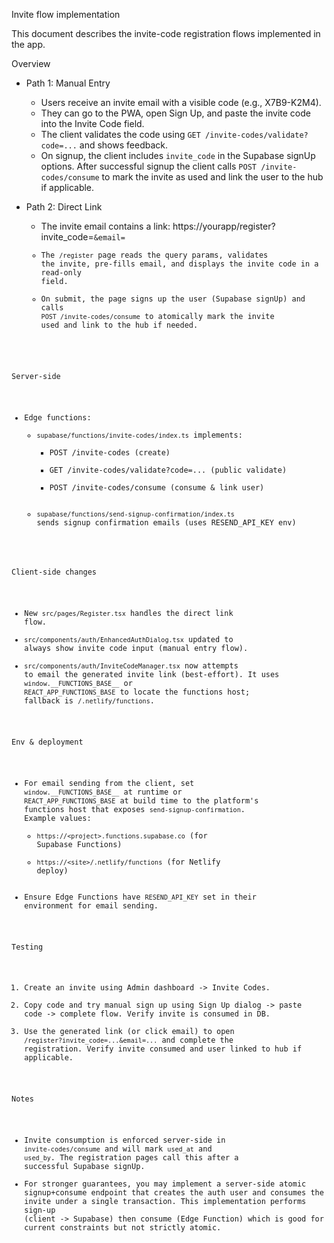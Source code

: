Invite flow implementation

This document describes the invite-code registration flows implemented in the app.

Overview
- Path 1: Manual Entry
  - Users receive an invite email with a visible code (e.g., X7B9-K2M4).
  - They can go to the PWA, open Sign Up, and paste the invite code into the Invite Code field.
  - The client validates the code using `GET /invite-codes/validate?code=...` and shows feedback.
  - On signup, the client includes `invite_code` in the Supabase signUp options. After successful signup the client calls `POST /invite-codes/consume` to mark the invite as used and link the user to the hub if applicable.

- Path 2: Direct Link
  - The invite email contains a link: https://yourapp/register?invite_code=<CODE>&email=<EMAIL>
  - The `/register` page reads the query params, validates the invite, pre-fills email, and displays the invite code in a read-only field.
  - On submit, the page signs up the user (Supabase signUp) and calls `POST /invite-codes/consume` to atomically mark the invite used and link to the hub if needed.

Server-side
- Edge functions:
  - `supabase/functions/invite-codes/index.ts` implements:
    - POST /invite-codes  (create)
    - GET /invite-codes/validate?code=...  (public validate)
    - POST /invite-codes/consume  (consume & link user)
  - `supabase/functions/send-signup-confirmation/index.ts` sends signup confirmation emails (uses RESEND_API_KEY env)

Client-side changes
- New `src/pages/Register.tsx` handles the direct link flow.
- `src/components/auth/EnhancedAuthDialog.tsx` updated to always show invite code input (manual entry flow).
- `src/components/auth/InviteCodeManager.tsx` now attempts to email the generated invite link (best-effort). It uses `window.__FUNCTIONS_BASE__` or `REACT_APP_FUNCTIONS_BASE` to locate the functions host; fallback is `/.netlify/functions`.

Env & deployment
- For email sending from the client, set `window.__FUNCTIONS_BASE__` at runtime or `REACT_APP_FUNCTIONS_BASE` at build time to the platform's functions host that exposes `send-signup-confirmation`. Example values:
  - `https://<project>.functions.supabase.co` (for Supabase Functions)
  - `https://<site>/.netlify/functions` (for Netlify deploy)
- Ensure Edge Functions have `RESEND_API_KEY` set in their environment for email sending.

Testing
1. Create an invite using Admin dashboard -> Invite Codes.
2. Copy code and try manual sign up using Sign Up dialog -> paste code -> complete flow. Verify invite is consumed in DB.
3. Use the generated link (or click email) to open `/register?invite_code=...&email=...` and complete the registration. Verify invite consumed and user linked to hub if applicable.

Notes
- Invite consumption is enforced server-side in `invite-codes/consume` and will mark `used_at` and `used_by`. The registration pages call this after a successful Supabase signUp.
- For stronger guarantees, you may implement a server-side atomic signup+consume endpoint that creates the auth user and consumes the invite under a single transaction. This implementation performs sign-up (client -> Supabase) then consume (Edge Function) which is good for current constraints but not strictly atomic.
